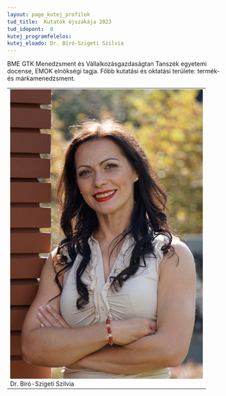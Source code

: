 ```yaml
---
layout: page_kutej_profilok
tud_title:  Kutatók éjszakája 2023
tud_idopont:  0
kutej_programfelelos: 
kutej_eloado: Dr. Bíró-Szigeti Szilvia
---
```


BME GTK Menedzsment és Vállalkozásgazdaságtan Tanszék egyetemi docense, EMOK elnökségi tagja. Főbb kutatási és oktatási területe: termék- és márkamenedzsment.

<table class="picture">
<tr>
<td>

<div class="gallery">
    <img src="images/Biro_Szigeti_Szilvia.jpg" max-width="250" max-height="200">
  <div class="desc">Dr. Bíró-Szigeti Szilvia</div>
</div>

</td>
</tr>
</table>
